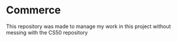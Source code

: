# Commerce

This repository was made to manage my work in this project without messing with the CS50 repository